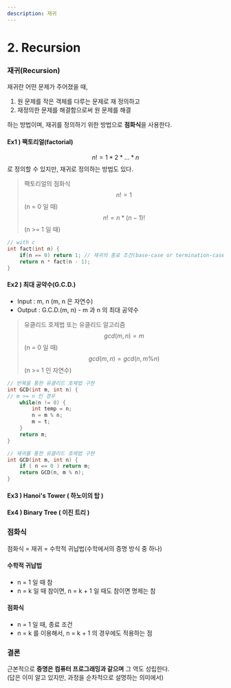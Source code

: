 ```yaml
---
description: 재귀
---
```


# 2. Recursion

### 재귀\(Recursion\)

재귀란 어떤 문제가 주어졌을 때,    
1. 원 문제를 작은 객체를 다루는 문제로 재 정의하고  
2. 재정의한 문제를 해결함으로써 원 문제를 해결  

하는 방법이며, 재귀를 정의하기 위한 방법으로 **점화식**을 사용한다.

#### Ex1 \) 팩토리얼\(factorial\)

$$n! = 1*2*...*n$$ 로 정의할 수 있지만, 재귀로 정의하는 방법도 있다.

> 팩토리얼의 점화식  
> $$n! = 1$$                        \(n = 0 일 때\)  
> $$n! = n*(n-1)!$$  \(n &gt;= 1 일 때\)

```c
// with c
int fact(int n) {
    if(n == 0) return 1; // 재귀의 종료 조건(base-case or termination-case)가 반드시 필요
    return n * fact(n - 1);
} 
```

#### Ex2 \) 최대 공약수\(G.C.D.\)

* Input : m, n \(m, n 은 자연수\)
* Output : G.C.D.\(m, n\) - m 과 n 의 최대 공약수

> 유클리드 호제법 또는 유클리드 알고리즘  
> $$gcd(m,n) = m$$                           \(n = 0 일 때\)  
> $$gcd(m,n) = gcd(n, m\%n)$$    \(n &gt;= 1 인 자연수\)

```c
// 반복을 통한 유클리드 호제법 구현
int GCD(int m, int n) {
// m >= n 인 경우
    while(n != 0) {
        int temp = n;
        n = m % n;
        m = t;
    }
    return m;
}
```

```c
// 재귀를 통한 유클리드 호제법 구현
int GCD(int m, int n) {
    if ( n == 0 ) return m;
    return GCD(n, m % n);
}
```

#### Ex3 \) Hanoi's Tower \( 하노이의 탑 \)



#### Ex4 \) Binary Tree \( 이진 트리 \)



### 점화식

점화식 = 재귀 = 수학적 귀납법\(수학에서의 증명 방식 중 하나\)

#### 수학적 귀납법

* n = 1 일 때 참
* n = k 일 때 참이면, n = k + 1 일 때도 참이면 명제는 참

#### 점화식

* n = 1 일 때, 종료 조건
* n = k 를 이용해서, n = k + 1 의 경우에도 적용하는 점

### 결론

근본적으로 **증명은 컴퓨터 프로그래밍과 같으며** 그 역도 성립한다.  
\(답은 이미 알고 있지만, 과정을 순차적으로 설명하는 의미에서\)


